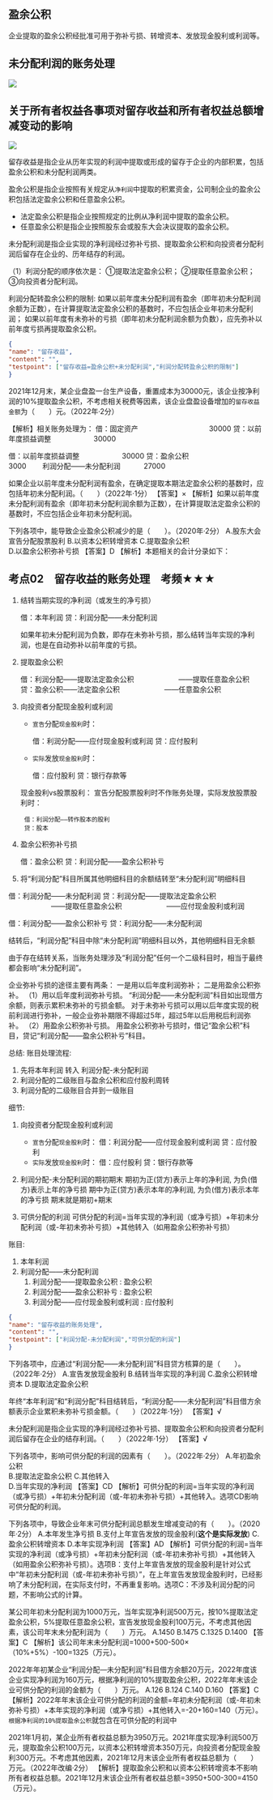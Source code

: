 

## 盈余公积

企业提取的盈余公积经批准可用于弥补亏损、转增资本、发放现金股利或利润等。





## 未分配利润的账务处理
![](./实务_所有者权益_留存收益/1.png)







## 关于所有者权益各事项对留存收益和所有者权益总额增减变动的影响

![](./实务_所有者权益_留存收益/2.png)









留存收益是指企业从历年实现的利润中提取或形成的留存于企业的内部积累，包括盈余公积和未分配利润两类。



盈余公积是指企业按照有关规定从`净利润`中提取的积累资金，公司制企业的盈余公积包括法定盈余公积和任意盈余公积。
- 法定盈余公积是指企业按照规定的比例从净利润中提取的盈余公积。
- 任意盈余公积是指企业按照股东会或股东大会决议提取的盈余公积。



未分配利润是指企业实现的净利润经过弥补亏损、提取盈余公积和向投资者分配利润后留存在企业的、历年结存的利润。

（1）利润分配的顺序依次是：
①提取法定盈余公积；
②提取任意盈余公积；
③向投资者分配利润。




利润分配转盈余公积的限制:
如果以前年度未分配利润有盈余（即年初未分配利润余额为正数），在计算提取法定盈余公积的基数时，不应包括企业年初未分配利润；
如果以前年度有未弥补的亏损（即年初未分配利润余额为负数），应先弥补以前年度亏损再提取盈余公积。



```json
{
"name": "留存收益",
"content": "",
"testpoint": ["留存收益=盈余公积+未分配利润","利润分配转盈余公积的限制"]
}
```



2021年12月末，某企业盘盈一台生产设备，重置成本为30000元，该企业按净利润的10%提取盈余公积，不考虑相关税费等因素，该企业盘盈设备增加的`留存收益金额`为（　　）元。（2022年·2分）

【解析】相关账务处理为：
借：固定资产　　　　　　　　　　30000
贷：以前年度损益调整　　　　　　30000

借：以前年度损益调整　　　　　　30000
贷：盈余公积　　　　　　　　　　 3000
　　利润分配——未分配利润　　　  27000



如果企业以前年度未分配利润有盈余，在确定提取本期法定盈余公积的基数时，应包括年初未分配利润。（　　）（2022年·1分）
【答案】×
【解析】如果以前年度未分配利润有盈余（即年初未分配利润余额为正数），在计算提取法定盈余公积的基数时，不应包括企业年初未分配利润。




下列各项中，能导致企业盈余公积减少的是（　　）。（2020年·2分）
A.股东大会宣告分配股票股利
B.以资本公积转增资本
C.提取盈余公积	
D.以盈余公积弥补亏损
【答案】D
【解析】本题相关的会计分录如下：






## 考点02　留存收益的账务处理　考频★★★
1. 结转当期实现的净利润（或发生的净亏损）

    借：本年利润
    贷：利润分配——未分配利润

    如果年初未分配利润为负数，即存在未弥补亏损，那么结转当年实现的净利润，也是在自动弥补以前年度的亏损。

2. 提取盈余公积

    借：利润分配——提取法定盈余公积
    　　　　　　——提取任意盈余公积
    贷：盈余公积——法定盈余公积
    　　　　　　——任意盈余公积


3. 向投资者分配现金股利或利润

    - `宣告`分配`现金股利`时：

        借：利润分配——应付现金股利或利润
        贷：应付股利

    - `实际`发放`现金股利`时：

        借：应付股利
        贷：银行存款等


    现金股利vs股票股利：
    宣告分配股票股利时不作账务处理，实际发放股票股利时：

        借：利润分配——转作股本的股利
        贷：股本


4. 盈余公积弥补亏损

    借：盈余公积
    贷：利润分配——盈余公积补亏

5. 将“利润分配”科目所属其他明细科目的余额结转至“未分配利润”明细科目

借：利润分配——未分配利润
贷：利润分配——提取法定盈余公积
　　　　　　——提取任意盈余公积
　　　　　　——应付现金股利或利润

借：利润分配——盈余公积补亏
贷：利润分配——未分配利润

结转后，“利润分配”科目中除“未分配利润”明细科目以外，其他明细科目无余额 

由于存在结转关系，当账务处理涉及“利润分配”任何一个二级科目时，相当于最终都会影响“未分配利润”。





企业弥补亏损的途径主要有两条：
一是用以后年度利润弥补；
二是用盈余公积弥补。
（1）用以后年度利润弥补亏损。
“利润分配——未分配利润”科目如出现借方余额，则表示累积未弥补的亏损金额。
对于未弥补亏损可以用以后年度实现的税前利润进行弥补，一般企业弥补期限不得超过5年，超过5年以后用税后利润弥补。
（2）用盈余公积弥补亏损。
用盈余公积弥补亏损时，借记“盈余公积”科目，贷记“利润分配——盈余公积补亏”科目。





总结:
账目处理流程:
1. 先将本年利润 转入 利润分配-未分配利润
2. 利润分配的二级账目与盈余公积和应付股利周转
3. 利润分配的二级账目合并到一级账目

细节:
1. 向投资者分配现金股利或利润
    - `宣告`分配`现金股利`时：
        借：利润分配——应付现金股利或利润
        贷：应付股利
    - `实际`发放`现金股利`时：
        借：应付股利
        贷：银行存款等

2. 利润分配-未分配利润的期初期末
期初为正(贷方)表示上年的净利润, 为负(借方)表示上年的净亏损
期中为正(贷方)表示本年的净利润, 为负(借方)表示本年的净亏损
期末就是期初+期末


3. 可供分配的利润
可供分配的利润=当年实现的净利润（或净亏损）+年初未分配利润（或-年初未弥补亏损）+其他转入（如用盈余公积弥补亏损）


账目:
1. 本年利润
2. 利润分配——未分配利润
    1. 利润分配——提取盈余公积 : 盈余公积
    2. 利润分配——盈余公积补亏 : 盈余公积
    3. 利润分配——应付现金股利或利润 : 应付股利
    

```json
{
"name": "留存收益的账务处理",
"content": "",
"testpoint": ["利润分配-未分配利润","可供分配的利润"]
}
```


下列各项中，应通过“利润分配——未分配利润”科目贷方核算的是（　　）。（2022年·2分）
A.宣告发放现金股利
B.结转当年实现的净利润
C.盈余公积转增资本
D.提取法定盈余公积



年终“本年利润”和“利润分配”科目结转后，“利润分配——未分配利润”科目借方余额表示企业累积未弥补亏损金额。（　　）（2022年·1分）
【答案】√


未分配利润是指企业实现的净利润经过弥补亏损、提取盈余公积和向投资者分配利润后留存在企业的结存利润。（　　）（2022年·1分）
【答案】√




下列各项中，影响可供分配的利润的因素有（　　）。（2022年·2分）
A.年初盈余公积	
B.提取法定盈余公积
C.其他转入	
D.当年实现的净利润
【答案】CD
【解析】可供分配的利润=当年实现的净利润（或净亏损）+年初未分配利润（或-年初未弥补亏损）+其他转入。选项CD影响可供分配的利润。

下列各项中，导致企业年末可供分配利润总额发生增减变动的有（　　）。（2020年·2分）
A.本年发生净亏损
B.支付上年宣告发放的现金股利(**这个是实际发放**)
C.盈余公积转增资本
D.本年实现净利润
【答案】AD
【解析】可供分配的利润=当年实现的净利润（或净亏损）+年初未分配利润（或-年初未弥补亏损）+其他转入（如用盈余公积弥补亏损）。选项B：支付上年宣告发放的现金股利是针对公式中“年初未分配利润（或-年初未弥补亏损）”，在上年宣告发放现金股利时，已经影响了未分配利润，在实际支付时，不再重复影响。选项C：不涉及利润分配的问题，不影响公式的计算。



某公司年初未分配利润为1000万元，当年实现净利润500万元，按10%提取法定盈余公积，5%提取任意盈余公积，宣告发放现金股利100万元，不考虑其他因素，该公司年末未分配利润为（　　）万元。
A.1450
B.1475
C.1325
D.1400
【答案】C
【解析】该公司年末未分配利润=1000+500-500×（10%+5%）-100=1325（万元）。



2022年年初某企业“利润分配—未分配利润”科目借方余额20万元，2022年度该企业实现净利润为160万元，根据净利润的10%提取盈余公积，2022年年末该企业可供分配的利润的金额为（　　）万元。
A.126
B.124
C.140
D.160
【答案】C
【解析】2022年年末该企业可供分配的利润的金额=年初未分配利润（或-年初未弥补亏损）+本年实现的净利润（或净亏损）+其他转入=-20+160=140（万元）。
`根据净利润的10%提取盈余公积`就包含在可供分配的利润中






2021年1月初，某企业所有者权益总额为3950万元。2021年度实现净利润500万元，提取盈余公积100万元，以资本公积转增资本350万元，向投资者分配现金股利300万元。不考虑其他因素，2021年12月末该企业所有者权益总额为（　　）万元。（2022年改编·2分）
【解析】提取盈余公积和以资本公积转增资本不影响所有者权益总额。2021年12月末该企业所有者权益总额=3950+500-300=4150（万元）。

































